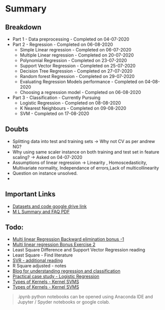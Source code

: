 # Summary

## Breakdown
* Part 1 - Data preprocessing - Completed on 04-07-2020
* Part 2 - Regression - Completed on 06-08-2020
    * Simple Linear regression - Completed on 06-07-2020
    * Multiple Linear regression - Completed on 20-07-2020
    * Polynomial Regression - Completed on 23-07-2020
    * Support Vector Regression - Completed on 25-07-2020
    * Decision Tree Regression - Completed on 27-07-2020 
    * Random forest Regression - Completed on 29-07-2020
    * Evaluating Regression Models performance - Completed on 04-08-2020
    * Choosing a regression model - Completed on 06-08-2020
* Part 3 - Classification - Currently Pursuing
    * Logistic Regression - Completed on 08-08-2020
    * K Nearest Neighbours - Completed on 09-08-2020 
    * SVM - Completed on 17-08-2020

## Doubts
* Splitting data into test and training sets -> Why not CV as per andrew NG?
* Why using same scaler instance on both training and test set in feature scaling? -> Asked on 04-07-2020
* Assumptions of linear regression -> Linearity , Homoscedasticity, Multivariate normality, Independance of errors,Lack of multicollinearity
* Question on instance unsolved.
* 

## Important Links
* [Datasets and code google drive link](https://drive.google.com/drive/folders/1OFNnrHRZPZ3unWdErjLHod8Ibv2FfG1d)
* [M L Summary and FAQ PDF](./material/Machine_Learning_A_Z_Q_A.pdf)

## Todo:
* [Multi linear Regression Backward elimination bonus -1](https://www.dropbox.com/sh/pknk0g9yu4z06u7/AADSTzieYEMfs1HHxKHt9j1ba?dl=0)
* [Multi linear regression Bonus Exercise 2](https://www.superdatascience.com/pages/ml-regression-bonus-2)
* Least Square Difference and Support Vector Regression reading
* Least Square - Find literature
* [SVR  - additional reading](https://core.ac.uk/download/pdf/81523322.pdf)
* R Square adjusted - notes
* [Blog for understanding regression and classification](https://www.superdatascience.com/blogs/the-ultimate-guide-to-regression-classification)
* [Practical case study - Logistic Regression](https://www.udemy.com/course/logistic-regression-cancer-detection-case-study/?referralCode=7E62BC258B645C95D9F5)
* [Types of Kernels - Kernel SVMS](http://crsouza.com/2010/03/17/kernel-functions-for-machine-learning-applications/)
* [Types of Kernels - Kernel SVMS](https://datafreakankur.com/machine-learning-kernel-functions-3d-visualization/)


> .ipynb python notebooks can be opened using Anaconda IDE and Jupyter / Spyder notebooks or google colab.